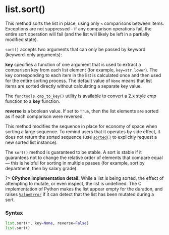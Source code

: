 # list.sort()

This method sorts the list in place, using only `<` comparisons between items. Exceptions are not suppressed - if any comparison operations fail, the entire sort operation will fail (and the list will likely be left in a partially modified state).

`sort()` accepts two arguments that can only be passed by keyword (keyword-only arguments):

**key** specifies a function of one argument that is used to extract a comparison key from each list element (for example, `key=str.lower`). The key corresponding to each item in the list is calculated once and then used for the entire sorting process. The default value of `None` means that list items are sorted directly without calculating a separate key value.

The [`functools.cmp_to_key()`](/modules/functools/cmp_to_key.md) utility is available to convert a 2.x style *cmp* function to a **key** function.

**reverse** is a boolean value. If set to `True`, then the list elements are sorted as if each comparison were reversed.

This method modifies the sequence in place for economy of space when sorting a large sequence. To remind users that it operates by side effect, it does not return the sorted sequence (use [`sorted()`](/built-in-functions/sorted.md) to explicitly request a new sorted list instance).

The `sort()` method is guaranteed to be stable. A sort is stable if it guarantees not to change the relative order of elements that compare equal — this is helpful for sorting in multiple passes (for example, sort by department, then by salary grade).

?> **CPython implementation detail:** While a list is being sorted, the effect of attempting to mutate, or even inspect, the list is undefined. The C implementation of Python makes the list appear empty for the duration, and raises [`ValueError`](/exceptions/ValueError.md) if it can detect that the list has been mutated during a sort.

### Syntax

```python
list.sort(*, key=None, reverse=False)
list.sort()
```